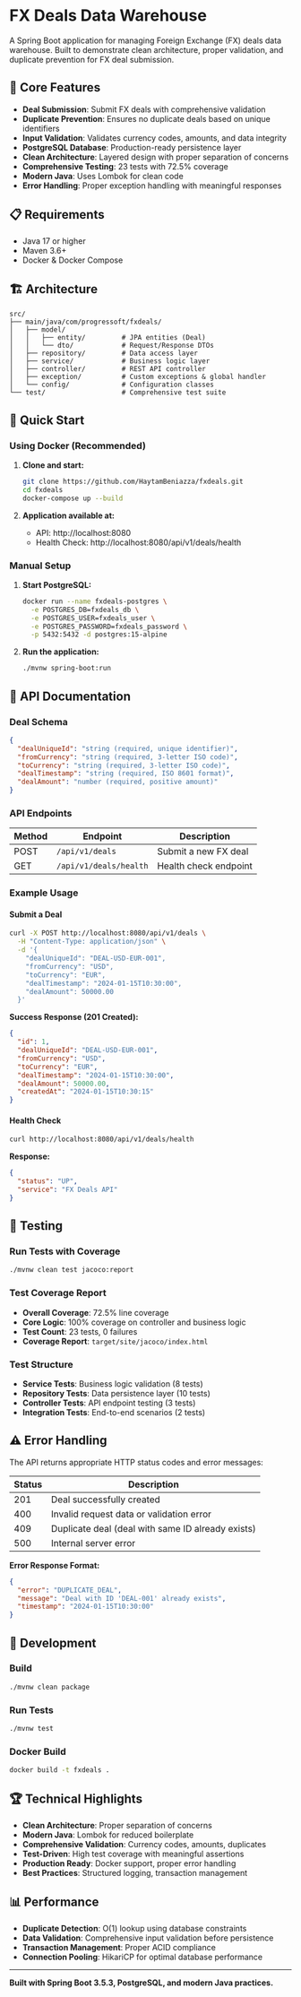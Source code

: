 # FX Deals Data Warehouse

A Spring Boot application for managing Foreign Exchange (FX) deals data warehouse. Built to demonstrate clean architecture, proper validation, and duplicate prevention for FX deal submission.

## 🎯 Core Features

- **Deal Submission**: Submit FX deals with comprehensive validation
- **Duplicate Prevention**: Ensures no duplicate deals based on unique identifiers  
- **Input Validation**: Validates currency codes, amounts, and data integrity
- **PostgreSQL Database**: Production-ready persistence layer
- **Clean Architecture**: Layered design with proper separation of concerns
- **Comprehensive Testing**: 23 tests with 72.5% coverage
- **Modern Java**: Uses Lombok for clean code
- **Error Handling**: Proper exception handling with meaningful responses

## 📋 Requirements

- Java 17 or higher
- Maven 3.6+
- Docker & Docker Compose

## 🏗️ Architecture

```
src/
├── main/java/com/progressoft/fxdeals/
│   ├── model/
│   │   ├── entity/         # JPA entities (Deal)
│   │   └── dto/            # Request/Response DTOs  
│   ├── repository/         # Data access layer
│   ├── service/            # Business logic layer
│   ├── controller/         # REST API controller
│   ├── exception/          # Custom exceptions & global handler
│   └── config/             # Configuration classes
└── test/                   # Comprehensive test suite
```

## 🚀 Quick Start

### Using Docker (Recommended)

1. **Clone and start:**
   ```bash
   git clone https://github.com/HaytamBeniazza/fxdeals.git
   cd fxdeals
   docker-compose up --build
   ```

2. **Application available at:**
   - API: http://localhost:8080
   - Health Check: http://localhost:8080/api/v1/deals/health

### Manual Setup

1. **Start PostgreSQL:**
   ```bash
   docker run --name fxdeals-postgres \
     -e POSTGRES_DB=fxdeals_db \
     -e POSTGRES_USER=fxdeals_user \
     -e POSTGRES_PASSWORD=fxdeals_password \
     -p 5432:5432 -d postgres:15-alpine
   ```

2. **Run the application:**
   ```bash
   ./mvnw spring-boot:run
   ```

## 📝 API Documentation

### Deal Schema

```json
{
  "dealUniqueId": "string (required, unique identifier)",
  "fromCurrency": "string (required, 3-letter ISO code)",
  "toCurrency": "string (required, 3-letter ISO code)", 
  "dealTimestamp": "string (required, ISO 8601 format)",
  "dealAmount": "number (required, positive amount)"
}
```

### API Endpoints

| Method | Endpoint | Description |
|--------|----------|-------------|
| POST | `/api/v1/deals` | Submit a new FX deal |
| GET | `/api/v1/deals/health` | Health check endpoint |

### Example Usage

#### Submit a Deal
```bash
curl -X POST http://localhost:8080/api/v1/deals \
  -H "Content-Type: application/json" \
  -d '{
    "dealUniqueId": "DEAL-USD-EUR-001",
    "fromCurrency": "USD",
    "toCurrency": "EUR", 
    "dealTimestamp": "2024-01-15T10:30:00",
    "dealAmount": 50000.00
  }'
```

**Success Response (201 Created):**
```json
{
  "id": 1,
  "dealUniqueId": "DEAL-USD-EUR-001",
  "fromCurrency": "USD",
  "toCurrency": "EUR",
  "dealTimestamp": "2024-01-15T10:30:00",
  "dealAmount": 50000.00,
  "createdAt": "2024-01-15T10:30:15"
}
```

#### Health Check
```bash
curl http://localhost:8080/api/v1/deals/health
```

**Response:**
```json
{
  "status": "UP",
  "service": "FX Deals API"
}
```

## 🧪 Testing

### Run Tests with Coverage
```bash
./mvnw clean test jacoco:report
```

### Test Coverage Report
- **Overall Coverage**: 72.5% line coverage
- **Core Logic**: 100% coverage on controller and business logic
- **Test Count**: 23 tests, 0 failures
- **Coverage Report**: `target/site/jacoco/index.html`

### Test Structure
- **Service Tests**: Business logic validation (8 tests)
- **Repository Tests**: Data persistence layer (10 tests)
- **Controller Tests**: API endpoint testing (3 tests)
- **Integration Tests**: End-to-end scenarios (2 tests)

## ⚠️ Error Handling

The API returns appropriate HTTP status codes and error messages:

| Status | Description |
|--------|-------------|
| 201 | Deal successfully created |
| 400 | Invalid request data or validation error |
| 409 | Duplicate deal (deal with same ID already exists) |
| 500 | Internal server error |

**Error Response Format:**
```json
{
  "error": "DUPLICATE_DEAL",
  "message": "Deal with ID 'DEAL-001' already exists",
  "timestamp": "2024-01-15T10:30:00"
}
```

## 🔧 Development

### Build
```bash
./mvnw clean package
```

### Run Tests
```bash
./mvnw test
```

### Docker Build
```bash
docker build -t fxdeals .
```

## 🏆 Technical Highlights

- **Clean Architecture**: Proper separation of concerns
- **Modern Java**: Lombok for reduced boilerplate
- **Comprehensive Validation**: Currency codes, amounts, duplicates
- **Test-Driven**: High test coverage with meaningful assertions
- **Production Ready**: Docker support, proper error handling
- **Best Practices**: Structured logging, transaction management

## 📊 Performance

- **Duplicate Detection**: O(1) lookup using database constraints
- **Data Validation**: Comprehensive input validation before persistence
- **Transaction Management**: Proper ACID compliance
- **Connection Pooling**: HikariCP for optimal database performance

---

**Built with Spring Boot 3.5.3, PostgreSQL, and modern Java practices.** 